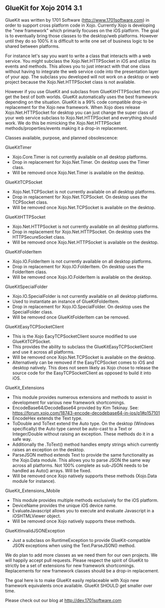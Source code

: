 GlueKit for Xojo 2014 3.1
-------------------------

GlueKit was written by 1701 Software (http://www.1701software.com) in order to support cross platform code in Xojo. Currently Xojo is developing the "new framework" which primarily focuses on the iOS platform. The goal is to eventually bring those classes to the desktop/web platforms. However until they do so 100% it is difficult to write one set of business logic to be shared between platforms.

For instance let's say you want to write a class that interacts with a web service. You might subclass the Xojo.Net.HTTPSocket in iOS and utilize its events and methods. This allows you to just interact with that one class without having to integrate the web service code into the presentation layer of your app. The subclass you developed will not work on a desktop or web project because the Xojo.Net.HTTPSocket class is not available.

However if you use GlueKit and subclass from GlueKitHTTPSocket then you get the best of both worlds. GlueKit automatically uses the best framework depending on the situation. GlueKit is a 99% code compatible drop-in replacement for the Xojo new framework. When Xojo does release Xojo.Net.HTTPSocket for desktop you can just change the super class of your web service subclass to Xojo.Net.HTTPSocket and everything should work. We do this be mimicking the Xojo.Net.HTTPSocket methods/properties/events making it a drop-in replacement.

Classes available, purpose, and planned obsolescence:

GlueKitTimer
- Xojo.Core.Timer is not currently available on all desktop platforms.
- Drop in replacement for Xojo.Net.Timer. On desktop uses the Timer class.
- Will be removed once Xojo.Net.Timer is available on the desktop.

GlueKitTCPSocket
- Xojo.Net.TCPSocket is not currently available on all desktop platforms.
- Drop in replacement for Xojo.Net.TCPSocket. On desktop uses the TCPSocket class.
- Will be removed once Xojo.Net.TCPSocket is available on the desktop.

GlueKitHTTPSocket
- Xojo.Net.HTTPSocket is not currently available on all desktop platforms.
- Drop in replacement for Xojo.Net.HTTPSocket. On desktop uses the HTTPSecureSocket class.
- Will be removed once Xojo.Net.HTTPSocket is available on the desktop.

GlueKitFolderItem
- Xojo.IO.FolderItem is not currently available on all desktop platforms.
- Drop in replacement for Xojo.IO.FolderItem. On desktop uses the FolderItem class.
- Will be removed once Xojo.IO.FolderItem is available on the desktop.

GlueKitSpecialFolder
- Xojo.IO.SpecialFolder is not currently available on all desktop platforms.
- Used to instantiate an instance of GlueKitFolderItem.
- Drop in replacement for Xojo.IO.SpecialFolder. On desktop uses the SpecialFolder class.
- Will be removed once GlueKitFolderItem can be removed.

GlueKitEasyTCPSocketClient
- This is the Xojo EacyTCPSocketClient source modified to use GlueKitTCPSocket. 
- This provides the ability to subclass the GlueKitEasyTCPSocketClient and use it across all platforms.
- Will be removed once Xojo.Net.TCPSocket is available on the desktop.
- Alternatively can be removed if the EasyTCPSocket comes to iOS and desktop natively. This does not seem likely as Xojo chose to release the source code for the EasyTCPSocketClient as opposed to build it into iOS.

GlueKit_Extensions
- This module provides numerous extensions and methods to assist in development for various new framework shortcomings.
- EncodeBase64/DecodeBase64 provided by Kim Tekinay. See: https://forum.xojo.com/18743-encode-decodebase64-in-ios/p1#p157101 
- EncodeHex extends the Text type.
- ToDouble and ToText extend the Auto type. On the desktop (Windows specifically) the Auto type cannot be auto-cast to a Text or Integer/Double without raising an exception. These methods do it in a safe way.
- Additionally the .ToText() method handles empty strings which currently raises an exception on the desktop.
- ParseJSON method extends Text to provide the same functionality as the Xojo.Data module. This allows you to parse JSON the same way across all platforms. Not 100% complete as sub-JSON needs to be handled as Auto() arrays. Will be fixed.
- Will be removed once Xojo natively supports these methods (Xojo.Data module for instance).

GlueKit_Extensions_Mobile
- This module provides multiple methods exclusively for the iOS platform.
- DeviceName provides the unique iOS device name.
- EvaluateJavascript allows you to execute and evaluate Javascript in a iOSHTMLViewer object.
- Will be removed once Xojo natively supports these methods.

GlueKitInvalidJSONException
- Just a subclass on RuntimeException to provide GlueKit-compatible JSON exceptions when using the Text.ParseJSON() method.

We do plan to add more classes as we need them for our own projects. We will happily accept pull requests. Please respect the spirit of GlueKit to strictly be a set of extensions for new framework shortcomings. Replacements for new framework classes should be a drop-in replacement.

The goal here is to make GlueKit easily replaceable with Xojo new framework equivalents once available. GlueKit SHOULD get smaller over time.

Please check out our blog at http://dev.1701software.com
